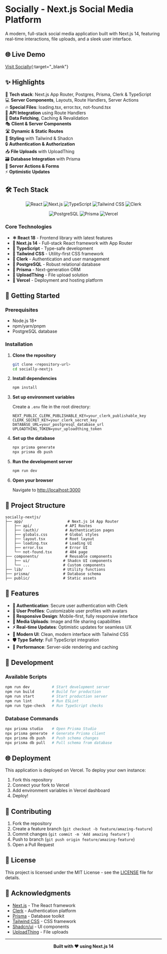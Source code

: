# Socially - Next.js Social Media Platform

A modern, full-stack social media application built with Next.js 14, featuring real-time interactions, file uploads, and a sleek user interface.

## 🌐 Live Demo

[Visit Socially](https://socially-next-js-chi.vercel.app/){:target="_blank"}

## ✨ Highlights

🚀 **Tech stack**: Next.js App Router, Postgres, Prisma, Clerk & TypeScript  
💻 **Server Components**, Layouts, Route Handlers, Server Actions  
🔥 **Special Files**: loading.tsx, error.tsx, not-found.tsx  
📡 **API Integration** using Route Handlers  
🔄 **Data Fetching**, Caching & Revalidation  
🎭 **Client & Server Components**  
🛣️ **Dynamic & Static Routes**  
🎨 **Styling** with Tailwind & Shadcn  
🔒 **Authentication & Authorization**  
📤 **File Uploads** with UploadThing  
🗃️ **Database Integration** with Prisma  
🚀 **Server Actions & Forms**  
⚡ **Optimistic Updates**  

## 🛠️ Tech Stack

<div align="center">

![React](https://img.shields.io/badge/React-20232A?style=for-the-badge&logo=react&logoColor=61DAFB)
![Next.js](https://img.shields.io/badge/Next.js-000000?style=for-the-badge&logo=next.js&logoColor=white)
![TypeScript](https://img.shields.io/badge/TypeScript-007ACC?style=for-the-badge&logo=typescript&logoColor=white)
![Tailwind CSS](https://img.shields.io/badge/Tailwind_CSS-38B2AC?style=for-the-badge&logo=tailwind-css&logoColor=white)
![Clerk](https://img.shields.io/badge/Clerk-6C47FF?style=for-the-badge&logo=clerk&logoColor=white)

![PostgreSQL](https://img.shields.io/badge/PostgreSQL-316192?style=for-the-badge&logo=postgresql&logoColor=white)
![Prisma](https://img.shields.io/badge/Prisma-3982CE?style=for-the-badge&logo=Prisma&logoColor=white)
![Vercel](https://img.shields.io/badge/Vercel-000000?style=for-the-badge&logo=vercel&logoColor=white)

</div>

### Core Technologies

- **⚛️ React 18** - Frontend library with latest features
- **🔷 Next.js 14** - Full-stack React framework with App Router
- **📘 TypeScript** - Type-safe development
- **🎨 Tailwind CSS** - Utility-first CSS framework
- **🔐 Clerk** - Authentication and user management
- **🐘 PostgreSQL** - Robust relational database
- **🔺 Prisma** - Next-generation ORM
- **📁 UploadThing** - File upload solution
- **🚀 Vercel** - Deployment and hosting platform

## 🚀 Getting Started

### Prerequisites

- Node.js 18+ 
- npm/yarn/pnpm
- PostgreSQL database

### Installation

1. **Clone the repository**
   ```bash
   git clone <repository-url>
   cd socially-nextjs
   ```

2. **Install dependencies**
   ```bash
   npm install
   ```

3. **Set up environment variables**
   
   Create a `.env` file in the root directory:
   ```env
   NEXT_PUBLIC_CLERK_PUBLISHABLE_KEY=your_clerk_publishable_key
   CLERK_SECRET_KEY=your_clerk_secret_key
   DATABASE_URL=your_postgresql_database_url
   UPLOADTHING_TOKEN=your_uploadthing_token
   ```

4. **Set up the database**
   ```bash
   npx prisma generate
   npx prisma db push
   ```

5. **Run the development server**
   ```bash
   npm run dev
   ```

6. **Open your browser**
   
   Navigate to [http://localhost:3000](http://localhost:3000)

## 📁 Project Structure

```
socially-nextjs/
├── app/                    # Next.js 14 App Router
│   ├── api/               # API Routes
│   ├── (auth)/            # Authentication pages
│   ├── globals.css        # Global styles
│   ├── layout.tsx         # Root layout
│   ├── loading.tsx        # Loading UI
│   ├── error.tsx          # Error UI
│   └── not-found.tsx      # 404 page
├── components/            # Reusable components
│   ├── ui/               # Shadcn UI components
│   └── ...               # Custom components
├── lib/                  # Utility functions
├── prisma/               # Database schema
├── public/               # Static assets
```

## 🎯 Features

- **🔐 Authentication**: Secure user authentication with Clerk
- **👤 User Profiles**: Customizable user profiles with avatars
- **📱 Responsive Design**: Mobile-first, fully responsive interface
- **📸 Media Uploads**: Image and file sharing capabilities
- **⚡ Real-time Updates**: Optimistic updates for seamless UX
- **🎨 Modern UI**: Clean, modern interface with Tailwind CSS
- **🛡️ Type Safety**: Full TypeScript integration
- **🚀 Performance**: Server-side rendering and caching

## 🧪 Development

### Available Scripts

```bash
npm run dev          # Start development server
npm run build        # Build for production
npm run start        # Start production server
npm run lint         # Run ESLint
npm run type-check   # Run TypeScript checks
```

### Database Commands

```bash
npx prisma studio    # Open Prisma Studio
npx prisma generate  # Generate Prisma client
npx prisma db push   # Push schema changes
npx prisma db pull   # Pull schema from database
```

## 🌐 Deployment

This application is deployed on Vercel. To deploy your own instance:

1. Fork this repository
2. Connect your fork to Vercel
3. Add environment variables in Vercel dashboard
4. Deploy!

## 🤝 Contributing

1. Fork the repository
2. Create a feature branch (`git checkout -b feature/amazing-feature`)
3. Commit changes (`git commit -m 'Add amazing feature'`)
4. Push to branch (`git push origin feature/amazing-feature`)
5. Open a Pull Request

## 📄 License

This project is licensed under the MIT License - see the [LICENSE](LICENSE) file for details.

## 🙏 Acknowledgments

- [Next.js](https://nextjs.org/) - The React framework
- [Clerk](https://clerk.com/) - Authentication platform
- [Prisma](https://prisma.io/) - Database toolkit
- [Tailwind CSS](https://tailwindcss.com/) - CSS framework
- [Shadcn/ui](https://ui.shadcn.com/) - UI components
- [UploadThing](https://uploadthing.com/) - File uploads

---

<div align="center">
  <strong>Built with ❤️ using Next.js 14</strong>
</div>
